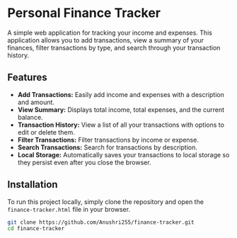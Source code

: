 # Personal Finance Tracker

A simple web application for tracking your income and expenses. This application allows you to add transactions, view a summary of your finances, filter transactions by type, and search through your transaction history.

## Features

- **Add Transactions:** Easily add income and expenses with a description and amount.
- **View Summary:** Displays total income, total expenses, and the current balance.
- **Transaction History:** View a list of all your transactions with options to edit or delete them.
- **Filter Transactions:** Filter transactions by income or expense.
- **Search Transactions:** Search for transactions by description.
- **Local Storage:** Automatically saves your transactions to local storage so they persist even after you close the browser.

## Installation

To run this project locally, simply clone the repository and open the `finance-tracker.html` file in your browser.

```bash
git clone https://github.com/Anushri255/finance-tracker.git
cd finance-tracker
